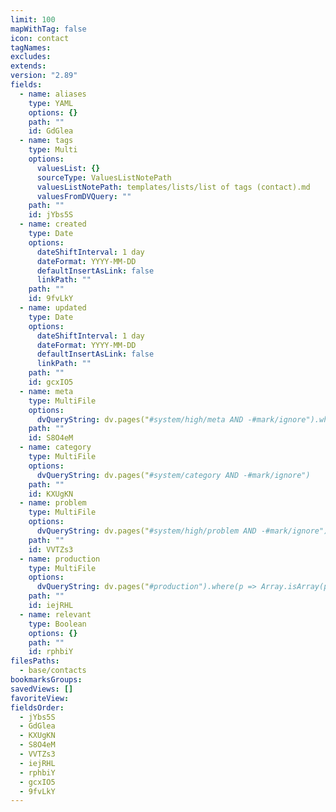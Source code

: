 ```yaml
---
limit: 100
mapWithTag: false
icon: contact
tagNames: 
excludes: 
extends: 
version: "2.89"
fields:
  - name: aliases
    type: YAML
    options: {}
    path: ""
    id: GdGlea
  - name: tags
    type: Multi
    options:
      valuesList: {}
      sourceType: ValuesListNotePath
      valuesListNotePath: templates/lists/list of tags (contact).md
      valuesFromDVQuery: ""
    path: ""
    id: jYbs5S
  - name: created
    type: Date
    options:
      dateShiftInterval: 1 day
      dateFormat: YYYY-MM-DD
      defaultInsertAsLink: false
      linkPath: ""
    path: ""
    id: 9fvLkY
  - name: updated
    type: Date
    options:
      dateShiftInterval: 1 day
      dateFormat: YYYY-MM-DD
      defaultInsertAsLink: false
      linkPath: ""
    path: ""
    id: gcxIO5
  - name: meta
    type: MultiFile
    options:
      dvQueryString: dv.pages("#system/high/meta AND -#mark/ignore").where(p => Array.isArray(p.file.frontmatter.category) && current.file.frontmatter.category.some(v => p.file.frontmatter.category.includes(v)))
    path: ""
    id: S8O4eM
  - name: category
    type: MultiFile
    options:
      dvQueryString: dv.pages("#system/category AND -#mark/ignore")
    path: ""
    id: KXUgKN
  - name: problem
    type: MultiFile
    options:
      dvQueryString: dv.pages("#system/high/problem AND -#mark/ignore").where(p => Array.isArray(p.file.frontmatter.meta) && current.file.frontmatter.meta.some(v => p.file.frontmatter.meta.includes(v)))
    path: ""
    id: VVTZs3
  - name: production
    type: MultiFile
    options:
      dvQueryString: dv.pages("#production").where(p => Array.isArray(p.file.frontmatter.category) && current.file.frontmatter.category.some(v => p.file.frontmatter.category.includes(v)))
    path: ""
    id: iejRHL
  - name: relevant
    type: Boolean
    options: {}
    path: ""
    id: rphbiY
filesPaths:
  - base/contacts
bookmarksGroups: 
savedViews: []
favoriteView: 
fieldsOrder:
  - jYbs5S
  - GdGlea
  - KXUgKN
  - S8O4eM
  - VVTZs3
  - iejRHL
  - rphbiY
  - gcxIO5
  - 9fvLkY
---
```

